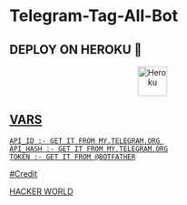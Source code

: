 # Telegram-Tag-All-Bot




## DEPLOY ON HEROKU 🚀

<p align="center"><a href="https://heroku.com/deploy?template=https://github.com/sachin-sinha01/Telegram-Tag-All-Bot"><img align="center" alt="Heroku" width="52px" src="https://www.nicepng.com/png/full/223-2233246_heroku-logo-salesforce-heroku.png"></p>
 




## VARS

```
API_ID :- GET IT FROM MY.TELEGRAM.ORG 
API_HASH :- GET IT FROM MY.TELEGRAM.ORG
TOKEN :- GET IT FROM @BOTFATHER
```

#Credit

[HACKER WORLD](https://t.me/iamhackerworld)
